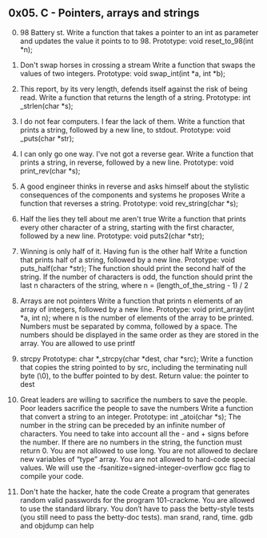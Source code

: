 ## 0x05. C - Pointers, arrays and strings


0. 98 Battery st.
Write a function that takes a pointer to an int as parameter and updates the value it points to to 98. Prototype: void reset_to_98(int *n);

1. Don't swap horses in crossing a stream
Write a function that swaps the values of two integers. Prototype: void swap_int(int *a, int *b);

2. This report, by its very length, defends itself against the risk of being read. Write a function that returns the length of a string. Prototype: int _strlen(char *s);

3. I do not fear computers. I fear the lack of them. 
Write a function that prints a string, followed by a new line, to stdout. Prototype: void _puts(char *str);

4. I can only go one way. I've not got a reverse gear. 
Write a function that prints a string, in reverse, followed by a new line. Prototype: void print_rev(char *s);

5. A good engineer thinks in reverse and asks himself about the stylistic consequences of the components and systems he proposes
Write a function that reverses a string. Prototype: void rev_string(char *s);

6. Half the lies they tell about me aren't true
Write a function that prints every other character of a string, starting with the first character, followed by a new line. Prototype: void puts2(char *str);

7. Winning is only half of it. Having fun is the other half
Write a function that prints half of a string, followed by a new line. Prototype: void puts_half(char *str); The function should print the second half of the string. If the number of characters is odd, the function should print the last n characters of the string, where n = (length_of_the_string - 1) / 2

8. Arrays are not pointers
Write a function that prints n elements of an array of integers, followed by a new line. Prototype: void print_array(int *a, int n); where n is the number of elements of the array to be printed. Numbers must be separated by comma, followed by a space. The numbers should be displayed in the same order as they are stored in the array. You are allowed to use printf

9. strcpy
Prototype: char *_strcpy(char *dest, char *src); Write a function that copies the string pointed to by src, including the terminating null byte (\0), to the buffer pointed to by dest. Return value: the pointer to dest

10. Great leaders are willing to sacrifice the numbers to save the people. Poor leaders sacrifice the people to save the numbers
Write a function that convert a string to an integer. Prototype: int _atoi(char *s); The number in the string can be preceded by an infinite number of characters. You need to take into account all the - and + signs before the number. If there are no numbers in the string, the function must return 0. You are not allowed to use long. You are not allowed to declare new variables of “type” array. You are not allowed to hard-code special values. We will use the -fsanitize=signed-integer-overflow gcc flag to compile your code.

11. Don't hate the hacker, hate the code
Create a program that generates random valid passwords for the program 101-crackme. You are allowed to use the standard library. You don’t have to pass the betty-style tests (you still need to pass the betty-doc tests). man srand, rand, time. gdb and objdump can help
